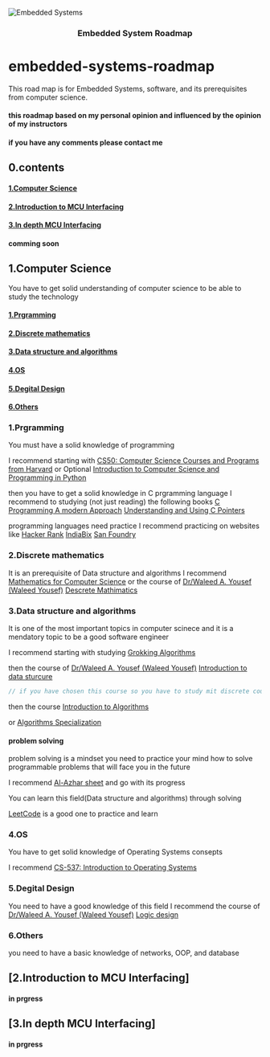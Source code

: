 ![Embedded Systems](https://im.ge/i/ORkWRf)

<h3 align="center">Embedded System Roadmap</h3>

<p align="center">
  
</p>




# embedded-systems-roadmap
This road map is for Embedded Systems, software, and its prerequisites from computer science.
#### this roadmap based on my personal opinion and influenced by the opinion of my instructors 
#### if you have any comments please contact me

## 0.contents
#### [1.Computer Science](#1computer-science)
#### [2.Introduction to MCU Interfacing](#2introduction-to-mcu-interfacing)
#### [3.In depth MCU Interfacing](#3in-depth-mcu-interfacing)
#### comming soon

## 1.Computer Science
You have to get solid understanding of computer science to be able to study the technology
#### [1.Prgramming](#1prgramming)
#### [2.Discrete mathematics](#2discrete-mathematics)
#### [3.Data structure and algorithms](#3data-structure-and-algorithms)
#### [4.OS](#4os)
#### [5.Degital Design](#5degital-design)
#### [6.Others](#6others)

### 1.Prgramming
You must have a solid knowledge of programming

I recommend starting with [CS50: Computer Science Courses and Programs from Harvard](https://www.edx.org/cs50) or Optional [Introduction to Computer Science and Programming in Python](https://ocw.mit.edu/courses/6-0001-introduction-to-computer-science-and-programming-in-python-fall-2016/)

then you have to get a solid knowledge in C prgramming language
I recommend to studying (not just reading) the following books
[C Programming A modern Approach](https://www.amazon.com/C-Programming-Modern-Approach-2nd/dp/0393979504)
[Understanding and Using C Pointers](https://www.amazon.com/Understanding-Using-Pointers-Techniques-Management/dp/1449344186)

programming languages need practice
I recommend practicing on websites like
[Hacker Rank](https://www.hackerrank.com/)
[IndiaBix](https://www.indiabix.com/)
[San Foundry](https://www.sanfoundry.com/)


### 2.Discrete mathematics
It is an prerequisite of Data structure and algorithms
I recommend [Mathematics for Computer Science](https://ocw.mit.edu/courses/6-042j-mathematics-for-computer-science-fall-2010/) or the course of [Dr/Waleed A. Yousef (Waleed Yousef)](https://github.com/DrWaleedAYousef) [Descrete Mathimatics](https://www.youtube.com/playlist?list=PLoK2Lr1miEm_WKBBBHUQJRXaumduqkM4S)


### 3.Data structure and algorithms
It is one of the most important topics in computer scinece and it is a mendatory topic to be a good software engineer

I recommend starting with studying [Grokking Algorithms](https://www.amazon.com/Grokking-Algorithms-illustrated-programmers-curious/dp/1617292230)

then the course of [Dr/Waleed A. Yousef (Waleed Yousef)](https://github.com/DrWaleedAYousef) [Introduction to data sturcure](https://www.youtube.com/watch?v=cGgzFPRLl4o&list=PLoK2Lr1miEm-5zCzKE8siQezj9rvQlnca)


```C
// if you have chosen this course so you have to study mit discrete course
```
then the course [Introduction to Algorithms](https://ocw.mit.edu/courses/6-006-introduction-to-algorithms-spring-2020/) 

or [Algorithms Specialization](https://www.coursera.org/specializations/algorithms?page=9)

#### problem solving
problem solving is a mindset
you need to practice your mind how to solve programmable problems that will face you in the future

I recommend [Al-Azhar sheet](https://sites.google.com/view/azharicpc/) and go with its progress

You can learn this field(Data structure and algorithms) through solving

[LeetCode](https://interview.leetcode.com/interview/?gclid=CjwKCAjwvNaYBhA3EiwACgndggVHD-TZV0xhKDm30cLEFvO-hVww5R5XobFp5Pe4b8m87O153xU22hoCHQQQAvD_BwE) is a good one to practice and learn

### 4.OS
You have to get solid knowledge of Operating Systems consepts

I recommend [CS-537: Introduction to Operating Systems](https://pages.cs.wisc.edu/~remzi/Classes/537/Spring2018/)

### 5.Degital Design
You need to have a good knowledge of this field
I recommend the course of [Dr/Waleed A. Yousef (Waleed Yousef)](https://github.com/DrWaleedAYousef) [Logic design](https://www.youtube.com/watch?v=dgEOfxbbS_4&list=PLZNz7wrFA85Antgz1o79xCn1O2nwDEkLH)


### 6.Others
you need to have a basic knowledge of networks, OOP, and database




## [2.Introduction to MCU Interfacing]
#### in prgress



## [3.In depth MCU Interfacing]
#### in prgress



























